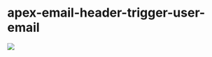 # apex-email-header-trigger-user-email
<img src="http://f.st-hatena.com/images/fotolife/t/tyoshikawa1106/20150422/20150422220904.png" />
